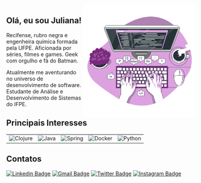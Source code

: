 <img align="right" width="300" height="300" src="https://github.com/julianarpaz/julianarpaz/blob/main/code%20(1).svg">

<h2>Olá, eu sou Juliana! </h2>

Recifense, rubro negra e engenheira química formada pela UFPE.
Aficionada por séries, filmes e games. Geek com orgulho e fã do Batman.

Atualmente me aventurando no universo de desenvolvimento de software.
Estudante de Análise e Desenvolvimento de Sistemas do IFPE.


<h2>Principais Interesses</h2>
<table>
    <tr>
        <td><img alt="Clojure" src="https://img.shields.io/badge/clojure-236DB33F?style=for-the-badge&logo=clojure&logoColor=white"/></td>
        <td><img alt="Java" src="https://img.shields.io/badge/java-%23ED8B00.svg?&style=for-the-badge&logo=java&logoColor=white"/></td>
        <td><img alt="Spring" src="https://img.shields.io/badge/spring-%236DB33F.svg?&style=for-the-badge&logo=spring&logoColor=white"/></td>
        <td><img alt="Docker" src="https://img.shields.io/badge/docker-%230db7ed.svg?&style=for-the-badge&logo=docker&logoColor=white"/></td>
        <td><img alt="Python" src="https://img.shields.io/badge/python-14354C?style=for-the-badge&logo=python&logoColor=white"/></td>
    </tr>
</table>

<h2>Contatos</h2>

[![Linkedin Badge](https://img.shields.io/badge/-LinkedIn-blue?style=flat-square&logo=Linkedin&logoColor=white&link=link_do_seu_perfil_no_linkedin)](https://www.linkedin.com/in/juliana-paz/)
[![Gmail Badge](https://img.shields.io/badge/-Gmail-c14438?style=flat-square&logo=Gmail&logoColor=white&link=mailto:seu_email)](mailto:julianarpaz@gmail.com)
[![Twitter Badge](https://img.shields.io/badge/-Twitter-00acee?style=flat-square&logo=Twitter&logoColor=white&link=link_do_seu_perfil_do_twitter)](https://twitter.com/jubinhacodes)
[![Instagram Badge](https://img.shields.io/badge/Instagram-dd2a7b?style=flat-square&logo=instagram&logoColor=white&link_do_seu_perfil_no_instagram)](https://www.instagram.com/julianarpaz/)

